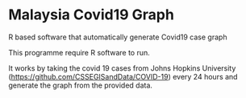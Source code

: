 # Malaysia Covid19 Graph

R based software that automatically generate Covid19 case graph

This programme require R software to run.

It works by taking the covid 19 cases from Johns Hopkins University (https://github.com/CSSEGISandData/COVID-19) every 24 hours and generate the graph from the provided data.

